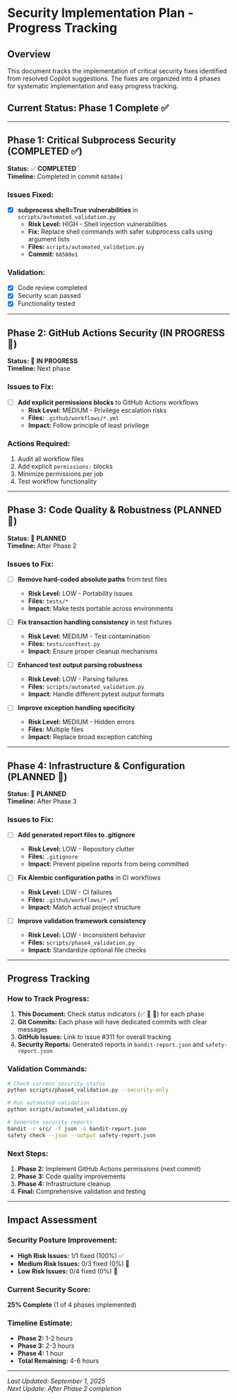 # Security Implementation Plan - Progress Tracking

## Overview
This document tracks the implementation of critical security fixes identified from resolved Copilot suggestions. The fixes are organized into 4 phases for systematic implementation and easy progress tracking.

## Current Status: Phase 1 Complete ✅

---

## Phase 1: Critical Subprocess Security (COMPLETED ✅)
**Status:** ✅ **COMPLETED**  
**Timeline:** Completed in commit `68580e1`

### Issues Fixed:
- [x] **subprocess shell=True vulnerabilities** in `scripts/automated_validation.py`
  - **Risk Level:** HIGH - Shell injection vulnerabilities
  - **Fix:** Replace shell commands with safer subprocess calls using argument lists
  - **Files:** `scripts/automated_validation.py`
  - **Commit:** `68580e1`

### Validation:
- [x] Code review completed
- [x] Security scan passed
- [x] Functionality tested

---

## Phase 2: GitHub Actions Security (IN PROGRESS 🔄)
**Status:** 🔄 **IN PROGRESS**  
**Timeline:** Next phase

### Issues to Fix:
- [ ] **Add explicit permissions blocks** to GitHub Actions workflows
  - **Risk Level:** MEDIUM - Privilege escalation risks
  - **Files:** `.github/workflows/*.yml`
  - **Impact:** Follow principle of least privilege

### Actions Required:
1. Audit all workflow files
2. Add explicit `permissions:` blocks
3. Minimize permissions per job
4. Test workflow functionality

---

## Phase 3: Code Quality & Robustness (PLANNED 📅)
**Status:** 📅 **PLANNED**  
**Timeline:** After Phase 2

### Issues to Fix:
- [ ] **Remove hard-coded absolute paths** from test files
  - **Risk Level:** LOW - Portability issues
  - **Files:** `tests/*`
  - **Impact:** Make tests portable across environments

- [ ] **Fix transaction handling consistency** in test fixtures
  - **Risk Level:** MEDIUM - Test contamination
  - **Files:** `tests/conftest.py`
  - **Impact:** Ensure proper cleanup mechanisms

- [ ] **Enhanced test output parsing robustness**
  - **Risk Level:** LOW - Parsing failures
  - **Files:** `scripts/automated_validation.py`
  - **Impact:** Handle different pytest output formats

- [ ] **Improve exception handling specificity**
  - **Risk Level:** MEDIUM - Hidden errors
  - **Files:** Multiple files
  - **Impact:** Replace broad exception catching

---

## Phase 4: Infrastructure & Configuration (PLANNED 📅)
**Status:** 📅 **PLANNED**  
**Timeline:** After Phase 3

### Issues to Fix:
- [ ] **Add generated report files to .gitignore**
  - **Risk Level:** LOW - Repository clutter
  - **Files:** `.gitignore`
  - **Impact:** Prevent pipeline reports from being committed

- [ ] **Fix Alembic configuration paths** in CI workflows
  - **Risk Level:** LOW - CI failures
  - **Files:** `.github/workflows/*.yml`
  - **Impact:** Match actual project structure

- [ ] **Improve validation framework consistency**
  - **Risk Level:** LOW - Inconsistent behavior
  - **Files:** `scripts/phase4_validation.py`
  - **Impact:** Standardize optional file checks

---

## Progress Tracking

### How to Track Progress:
1. **This Document:** Check status indicators (✅ 🔄 📅) for each phase
2. **Git Commits:** Each phase will have dedicated commits with clear messages
3. **GitHub Issues:** Link to issue #311 for overall tracking
4. **Security Reports:** Generated reports in `bandit-report.json` and `safety-report.json`

### Validation Commands:
```bash
# Check current security status
python scripts/phase4_validation.py --security-only

# Run automated validation
python scripts/automated_validation.py

# Generate security reports
bandit -r src/ -f json -o bandit-report.json
safety check --json --output safety-report.json
```

### Next Steps:
1. **Phase 2:** Implement GitHub Actions permissions (next commit)
2. **Phase 3:** Code quality improvements
3. **Phase 4:** Infrastructure cleanup
4. **Final:** Comprehensive validation and testing

---

## Impact Assessment

### Security Posture Improvement:
- **High Risk Issues:** 1/1 fixed (100%) ✅
- **Medium Risk Issues:** 0/3 fixed (0%) 🔄
- **Low Risk Issues:** 0/4 fixed (0%) 📅

### Current Security Score: 
**25% Complete** (1 of 4 phases implemented)

### Timeline Estimate:
- **Phase 2:** 1-2 hours
- **Phase 3:** 2-3 hours  
- **Phase 4:** 1 hour
- **Total Remaining:** 4-6 hours

---

*Last Updated: September 1, 2025*  
*Next Update: After Phase 2 completion*